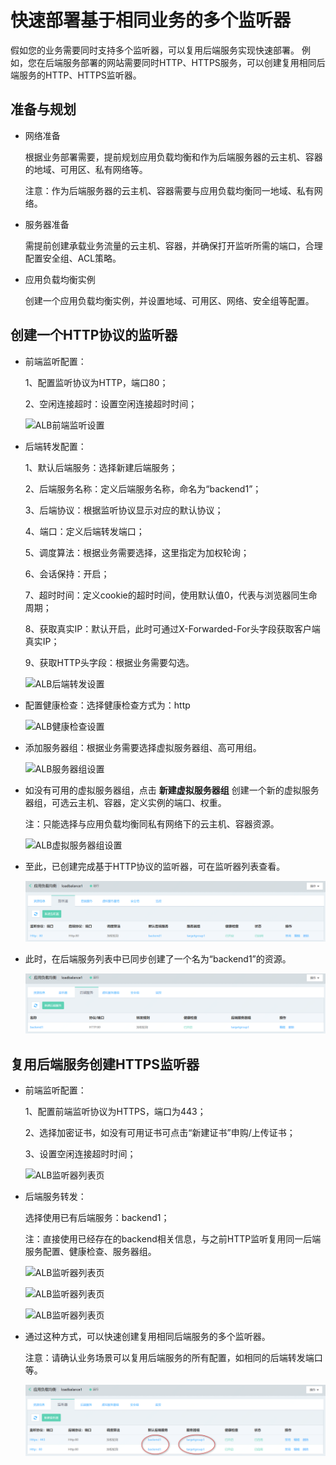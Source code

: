 # 快速部署基于相同业务的多个监听器

假如您的业务需要同时支持多个监听器，可以复用后端服务实现快速部署。
例如，您在后端服务部署的网站需要同时HTTP、HTTPS服务，可以创建复用相同后端服务的HTTP、HTTPS监听器。

## 准备与规划

- 网络准备

	根据业务部署需要，提前规划应用负载均衡和作为后端服务器的云主机、容器的地域、可用区、私有网络等。
	
	注意：作为后端服务器的云主机、容器需要与应用负载均衡同一地域、私有网络。

- 服务器准备

	需提前创建承载业务流量的云主机、容器，并确保打开监听所需的端口，合理配置安全组、ACL策略。

- 应用负载均衡实例

	创建一个应用负载均衡实例，并设置地域、可用区、网络、安全组等配置。

## 创建一个HTTP协议的监听器

- 前端监听配置：
	
	1、配置监听协议为HTTP，端口80；

	2、空闲连接超时：设置空闲连接超时时间；

	![ALB前端监听设置](../../../../image/Networking/ALB/ALB-080.png)

- 后端转发配置：
	
	1、默认后端服务：选择新建后端服务；

	2、后端服务名称：定义后端服务名称，命名为“backend1”；

	3、后端协议：根据监听协议显示对应的默认协议；

	4、端口：定义后端转发端口；

	5、调度算法：根据业务需要选择，这里指定为加权轮询；

	6、会话保持：开启；
	
	7、超时时间：定义cookie的超时时间，使用默认值0，代表与浏览器同生命周期；

	8、获取真实IP：默认开启，此时可通过X-Forwarded-For头字段获取客户端真实IP；

	9、获取HTTP头字段：根据业务需要勾选。

	![ALB后端转发设置](../../../../image/Networking/ALB/ALB-081.png)

- 配置健康检查：选择健康检查方式为：http

	![ALB健康检查设置](../../../../image/Networking/ALB/ALB-082.png)

- 添加服务器组：根据业务需要选择虚拟服务器组、高可用组。

	![ALB服务器组设置](../../../../image/Networking/ALB/ALB-083.png)

- 如没有可用的虚拟服务器组，点击 **新建虚拟服务器组** 创建一个新的虚拟服务器组，可选云主机、容器，定义实例的端口、权重。
	
	注：只能选择与应用负载均衡同私有网络下的云主机、容器资源。

	![ALB虚拟服务器组设置](../../../../image/Networking/ALB/ALB-084.png)

- 至此，已创建完成基于HTTP协议的监听器，可在监听器列表查看。

	![ALB监听器列表页](../../../../image/Networking/ALB/ALB-085.png)

- 此时，在后端服务列表中已同步创建了一个名为“backend1”的资源。

	![ALB监听器列表页](../../../../image/Networking/ALB/ALB-086.png)

## 复用后端服务创建HTTPS监听器

- 前端监听配置：

	1、配置前端监听协议为HTTPS，端口为443；

	2、选择加密证书，如没有可用证书可点击“新建证书”申购/上传证书；

	3、设置空闲连接超时时间；

	![ALB监听器列表页](../../../../image/Networking/ALB/ALB-087.png)

- 后端服务转发：

	选择使用已有后端服务：backend1；
	
	注：直接使用已经存在的backend相关信息，与之前HTTP监听复用同一后端服务配置、健康检查、服务器组。

	![ALB监听器列表页](../../../../image/Networking/ALB/ALB-088.png)

	![ALB监听器列表页](../../../../image/Networking/ALB/ALB-089.png)

	![ALB监听器列表页](../../../../image/Networking/ALB/ALB-090.png)

- 通过这种方式，可以快速创建复用相同后端服务的多个监听器。

	注意：请确认业务场景可以复用后端服务的所有配置，如相同的后端转发端口等。

	![ALB监听器列表页](../../../../image/Networking/ALB/ALB-091.png)
